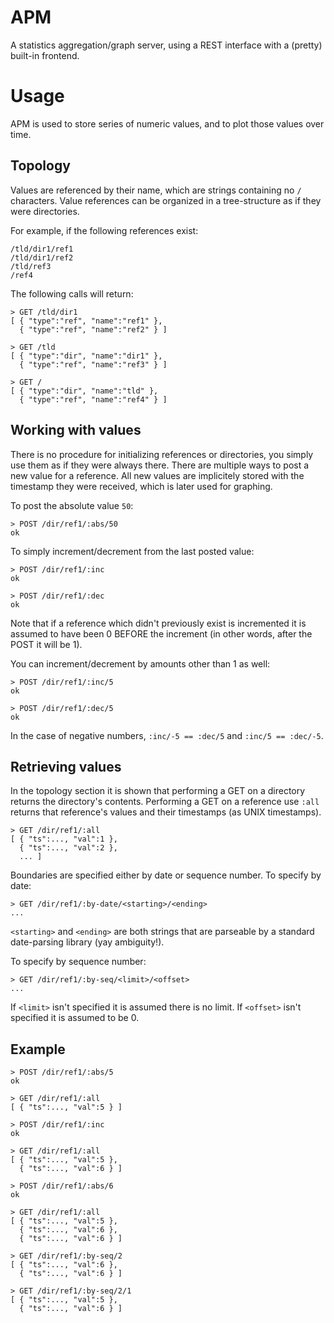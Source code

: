 # APM

A statistics aggregation/graph server, using a REST interface with a (pretty) built-in frontend.

# Usage

APM is used to store series of numeric values, and to plot those values over time.

## Topology

Values are referenced by their name, which are strings containing no `/` characters. Value references can be organized 
in a tree-structure as if they were directories.

For example, if the following references exist:
```
/tld/dir1/ref1
/tld/dir1/ref2
/tld/ref3
/ref4
```
    
The following calls will return:
```
> GET /tld/dir1
[ { "type":"ref", "name":"ref1" },
  { "type":"ref", "name":"ref2" } ]
```

```
> GET /tld
[ { "type":"dir", "name":"dir1" },
  { "type":"ref", "name":"ref3" } ]
```

```
> GET /
[ { "type":"dir", "name":"tld" },
  { "type":"ref", "name":"ref4" } ]
```

## Working with values

There is no procedure for initializing references or directories, you simply use them as if they were always there.
There are multiple ways to post a new value for a reference. All new values are implicitely stored with the timestamp
they were received, which is later used for graphing.

To post the absolute value `50`:
```
> POST /dir/ref1/:abs/50
ok
```

To simply increment/decrement from the last posted value:
```
> POST /dir/ref1/:inc
ok
```

```
> POST /dir/ref1/:dec
ok
```

Note that if a reference which didn't previously exist is incremented it is assumed to have been 0 BEFORE the increment
(in other words, after the POST it will be 1).

You can increment/decrement by amounts other than 1 as well:
```
> POST /dir/ref1/:inc/5
ok
```

```
> POST /dir/ref1/:dec/5
ok
```

In the case of negative numbers, `:inc/-5 == :dec/5` and `:inc/5 == :dec/-5`.

## Retrieving values

In the topology section it is shown that performing a GET on a directory returns the directory's contents. Performing a
GET on a reference use `:all` returns that reference's values and their timestamps (as UNIX timestamps).

```
> GET /dir/ref1/:all
[ { "ts":..., "val":1 },
  { "ts":..., "val":2 },
  ... ]
```

Boundaries are specified either by date or sequence number. To specify by date:
```
> GET /dir/ref1/:by-date/<starting>/<ending>
...
```

`<starting>` and `<ending>` are both strings that are parseable by a standard date-parsing library (yay ambiguity!).

To specify by sequence number:
```
> GET /dir/ref1/:by-seq/<limit>/<offset>
...
```

If `<limit>` isn't specified it is assumed there is no limit. If `<offset>` isn't specified it is
assumed to be 0. 

## Example
```
> POST /dir/ref1/:abs/5
ok

> GET /dir/ref1/:all
[ { "ts":..., "val":5 } ]

> POST /dir/ref1/:inc
ok

> GET /dir/ref1/:all
[ { "ts":..., "val":5 },
  { "ts":..., "val":6 } ]
  
> POST /dir/ref1/:abs/6
ok

> GET /dir/ref1/:all
[ { "ts":..., "val":5 },
  { "ts":..., "val":6 },
  { "ts":..., "val":6 } ]

> GET /dir/ref1/:by-seq/2
[ { "ts":..., "val":6 },
  { "ts":..., "val":6 } ]

> GET /dir/ref1/:by-seq/2/1
[ { "ts":..., "val":5 },
  { "ts":..., "val":6 } ]
```
